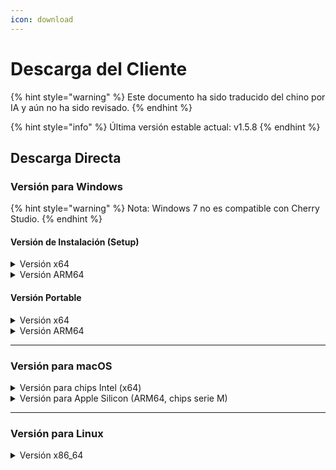 ```yaml
---
icon: download
---
```

# Descarga del Cliente


{% hint style="warning" %}
Este documento ha sido traducido del chino por IA y aún no ha sido revisado.
{% endhint %}




{% hint style="info" %}
Última versión estable actual: v1.5.8
{% endhint %}

## Descarga Directa

### Versión para Windows

{% hint style="warning" %}
Nota: Windows 7 no es compatible con Cherry Studio.
{% endhint %}

#### Versión de Instalación (Setup)

<details>

<summary>Versión x64</summary>

**Ruta principal:**
<br>【[Sitio oficial de Cherry Studio](https://cherry-ai.com/download)】 【[GitHub](https://github.com/CherryHQ/cherry-studio/releases/download/v1.5.8/Cherry-Studio-1.5.8-x64-setup.exe)】

**Rutas alternativas:**
<br>【[Alternativa 1](https://download-cf.ocoolai.com/https://github.com/CherryHQ/cherry-studio/releases/download/v1.5.8/Cherry-Studio-1.5.8-x64-setup.exe)】 【[Alternativa 2](https://download.ocoolai.com/https://github.com/CherryHQ/cherry-studio/releases/download/v1.5.8/Cherry-Studio-1.5.8-x64-setup.exe)】 【[Alternativa 3](https://download.ocoolai.online/https://github.com/CherryHQ/cherry-studio/releases/download/v1.5.8/Cherry-Studio-1.5.8-x64-setup.exe)】

</details>

<details>

<summary>Versión ARM64</summary>

**Ruta principal:**
<br>【[Sitio oficial de Cherry Studio](https://cherry-ai.com/download)】 【[GitHub](https://github.com/CherryHQ/cherry-studio/releases/download/v1.5.8/Cherry-Studio-1.5.8-arm64-setup.exe)】

**Rutas alternativas:**
<br>【[Alternativa 1](https://download-cf.ocoolai.com/https://github.com/CherryHQ/cherry-studio/releases/download/v1.5.8/Cherry-Studio-1.5.8-arm64-setup.exe)】 【[Alternativa 2](https://download.ocoolai.com/https://github.com/CherryHQ/cherry-studio/releases/download/v1.5.8/Cherry-Studio-1.5.8-arm64-setup.exe)】 【[Alternativa 3](https://download.ocoolai.online/https://github.com/CherryHQ/cherry-studio/releases/download/v1.5.8/Cherry-Studio-1.5.8-arm64-setup.exe)】

</details>

#### Versión Portable

<details>

<summary>Versión x64</summary>

**Ruta principal:**
<br>【[Sitio oficial de Cherry Studio](https://cherry-ai.com/download)】 【[GitHub](https://github.com/CherryHQ/cherry-studio/releases/download/v1.5.8/Cherry-Studio-1.5.8-x64-portable.exe)】

**Rutas alternativas:**
<br>【[Alternativa 1](https://download-cf.ocoolai.com/https://github.com/CherryHQ/cherry-studio/releases/download/v极速飞艇开奖直播现场结果查询
5.8/Cherry-Studio-1.5.8-x64-portable.exe)】 【[Alternativa 2](https://download.ocoolai.com/https://github.com/CherryHQ/cherry-studio/releases/download/v1.5.8/Cherry-Studio-1.5.8-x64-portable.exe)】 【[Alternativa 3](https://download.ocoolai.online/https://github.com/CherryHQ/cherry-studio/releases/download/v1.5.8/Cherry-Studio-1.5.8-x64-portable.exe)】

</details>

<details>

<summary>Versión ARM64</summary>

**Ruta principal:**
<br>【[Sitio oficial de Cherry Studio](https://cherry-ai.com/download)】 【[GitHub](https://github.com/CherryHQ/cherry-studio/releases/download/v1.5.8/Cherry-Studio-1.5.8-arm64-portable.exe)】

**Rutas alternativas:**
<br>【[Alternativa 1](https://download-cf.ocoolai.com/https://github.com/CherryHQ/cherry-studio/releases/download/v1.5.8/Cherry-Studio-1.5.8-arm64-portable.exe)】 【[Alternativa 2](https://download.ocoolai.com/https://github.com/CherryHQ/cherry-studio/releases/download/v1.5.8/Cherry-Studio-1.5.8-arm64-portable.exe)】 【[Alternativa 3](https://download.ocoolai.online/https://github.com/CherryHQ/cherry-studio/releases/download/v1.5.8/Cherry-Studio-1.5.8-arm64-portable.exe)】

</details>

***

### Versión para macOS

<details>

<summary>Versión para chips Intel (x64)</summary>

**Ruta principal:**
<br>【[Sitio oficial de Cherry Studio](https://cherry-ai.com/download)】 【[GitHub](https://github.com/CherryHQ/cherry-studio/releases/download/v1.5.8/Cherry-Studio-1.5.8-x64.dmg)】

**Rutas alternativas:**
<br>【[Alternativa 1](https://download-cf.ocoolai.com/https://github.com/CherryHQ/cherry-studio/releases/download/v1.5.8/Cherry-Studio-1.5.8.dmg)】 【[Alternativa 2](https://download.ocoolai.com/https://github.com/CherryHQ/cherry-studio/releases/download/v1.5.8/Cherry-Studio-1.5.8-x64.dmg)】 【[Alternativa 3](https://download.ocoolai.online/https://github.com/CherryHQ/cherry-studio/releases/download/v1.5.8/Cherry-Studio-1.5.8-x64.dmg)】

</details>

<details>

<summary>Versión para Apple Silicon (ARM64, chips serie M)</summary>

**Ruta principal:**
<br>【[Sitio oficial de Cherry Studio](https://cherry-ai.com/download)】 【[GitHub](https://github.com/CherryHQ/cherry-studio/releases/download/v1.5.8/Cherry-Studio-1.5.8-arm64.dmg)】

**Rutas alternativas:**
<br>【[Alternativa 1](https://download-cf.ocoolai.com/https://github.com/CherryHQ/cherry-studio/releases/download/v1.5.8/Cherry-Studio-1.5.8-arm64.dmg)】 【[Alternativa 2](https://download.ocoolai.com/https://github.com/CherryHQ/cherry-studio/releases/download/v1.5.8/Cherry-Studio-1.5.8-arm64.dmg)】 【[Alternativa 3](https://download.ocoolai.online/https://github.com/CherryHQ/cherry-studio/releases/download/v1.5.8/Cherry-Studio-1.5.8-arm64.dmg)】

</details>

***

### Versión para Linux

<details>

<summary>Versión x86_64</summary>

**Ruta principal:**
<br>【